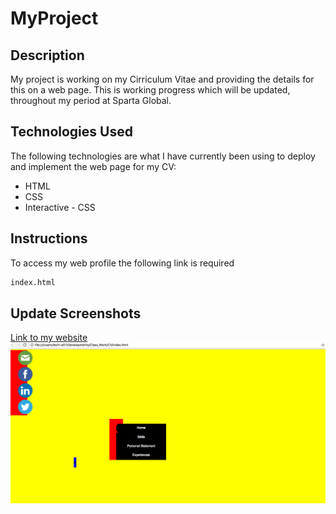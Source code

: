 # MyProject

## Description 
My project is working on my Cirriculum Vitae and providing the details for this on a web page. This is working progress which will be updated, throughout my period at Sparta Global. 

## Technologies Used
The following technologies are what I have currently been using to deploy and implement the web page for my CV:

* HTML
* CSS
* Interactive - CSS

## Instructions 
To access my web profile the following link is required 
```bash
index.html 
```
## Update Screenshots 

[Link to my website](index.html)
![Screenshot1 of My Project](screenshot1.png)


